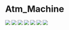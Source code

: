 # Atm_Machine

<img src="https://github.com/Ashraf50/Atm_Machine/assets/121103042/163a838b-a974-46dc-9d76-36e9623757b9">
<img src="https://github.com/Ashraf50/Atm_Machine/assets/121103042/2cfb1928-7082-4828-ae2c-069de4f69d37"> 
<img src="https://github.com/Ashraf50/Atm_Machine/assets/121103042/8c34edf9-7c7e-43a6-a7d9-1649934716cb">
<img src="https://github.com/Ashraf50/Atm_Machine/assets/121103042/bf8a4e83-b73e-4182-8950-90a13b0d2659">
<img src="https://github.com/Ashraf50/Atm_Machine/assets/121103042/c00fb308-6aa6-495f-b462-604028770346">
<img src="https://github.com/Ashraf50/Atm_Machine/assets/121103042/2da3b355-f92e-4f09-b0ef-90ab6b6350a7">
<img src="https://github.com/Ashraf50/Atm_Machine/assets/121103042/0bb4b02f-0cb6-44b0-99cd-11bf9cdbb83f">
